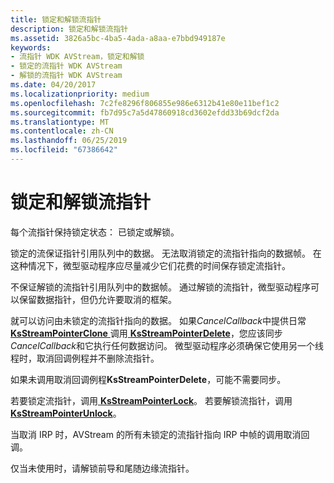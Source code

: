 ```yaml
---
title: 锁定和解锁流指针
description: 锁定和解锁流指针
ms.assetid: 3826a5bc-4ba5-4ada-a8aa-e7bbd949187e
keywords:
- 流指针 WDK AVStream，锁定和解锁
- 锁定的流指针 WDK AVStream
- 解锁的流指针 WDK AVStream
ms.date: 04/20/2017
ms.localizationpriority: medium
ms.openlocfilehash: 7c2fe8296f806855e986e6312b41e80e11bef1c2
ms.sourcegitcommit: fb7d95c7a5d47860918cd3602efdd33b69dcf2da
ms.translationtype: MT
ms.contentlocale: zh-CN
ms.lasthandoff: 06/25/2019
ms.locfileid: "67386642"
---
```

# <a name="locking-and-unlocking-stream-pointers"></a>锁定和解锁流指针





每个流指针保持锁定状态： 已锁定或解锁。

锁定的流保证指针引用队列中的数据。 无法取消锁定的流指针指向的数据帧。 在这种情况下，微型驱动程序应尽量减少它们花费的时间保存锁定流指针。

不保证解锁的流指针引用队列中的数据帧。 通过解锁的流指针，微型驱动程序可以保留数据指针，但仍允许要取消的框架。

就可以访问由未锁定的流指针指向的数据。 如果*CancelCallback*中提供日常[ **KsStreamPointerClone** ](https://docs.microsoft.com/windows-hardware/drivers/ddi/content/ks/nf-ks-ksstreampointerclone)调用[ **KsStreamPointerDelete**](https://docs.microsoft.com/windows-hardware/drivers/ddi/content/ks/nf-ks-ksstreampointerdelete)，您应该同步*CancelCallback*和它执行任何数据访问。 微型驱动程序必须确保它使用另一个线程时，取消回调例程并不删除流指针。

如果未调用取消回调例程**KsStreamPointerDelete**，可能不需要同步。

若要锁定流指针，调用[ **KsStreamPointerLock**](https://docs.microsoft.com/windows-hardware/drivers/ddi/content/ks/nf-ks-ksstreampointerlock)。 若要解锁流指针，调用[ **KsStreamPointerUnlock**](https://docs.microsoft.com/windows-hardware/drivers/ddi/content/ks/nf-ks-ksstreampointerunlock)。

当取消 IRP 时，AVStream 的所有未锁定的流指针指向 IRP 中帧的调用取消回调。

仅当未使用时，请解锁前导和尾随边缘流指针。

 

 




